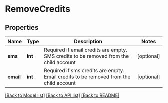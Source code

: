 # RemoveCredits

## Properties
Name | Type | Description | Notes
------------ | ------------- | ------------- | -------------
**sms** | **int** | Required if email credits are empty. SMS credits to be removed from the child account | [optional] 
**email** | **int** | Required if sms credits are empty. Email credits to be removed from the child account | [optional] 

[[Back to Model list]](../README.md#documentation-for-models) [[Back to API list]](../README.md#documentation-for-api-endpoints) [[Back to README]](../README.md)

